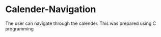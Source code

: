 # Calender-Navigation
The user can navigate through the calender. This was prepared using C programming
